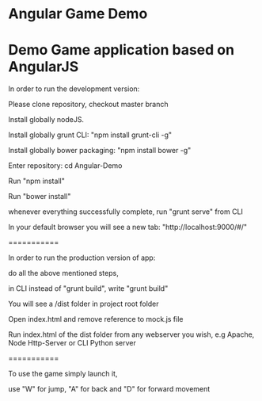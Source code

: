 Angular Game Demo
==========

Demo Game application based on AngularJS
==========

In order to run the development version:

Please clone repository, checkout master branch

Install globally nodeJS.

Install globally grunt CLI: "npm install grunt-cli -g"

Install globally bower packaging: "npm install bower -g"

Enter repository: cd Angular-Demo

Run "npm install"

Run "bower install"

whenever everything successfully complete, run "grunt serve" from CLI

In your default browser you will see a new tab: "http://localhost:9000/#/"

===========

In order to run the production version of app:

do all the above mentioned steps,

in CLI instead of "grunt build", write "grunt build"

You will see a /dist folder in project root folder

Open index.html and remove reference to mock.js file

Run index.html of the dist folder from any webserver you wish, e.g Apache, Node Http-Server or CLI Python server

===========

To use the game simply launch it,

use "W" for jump, "A" for back and "D" for forward movement
